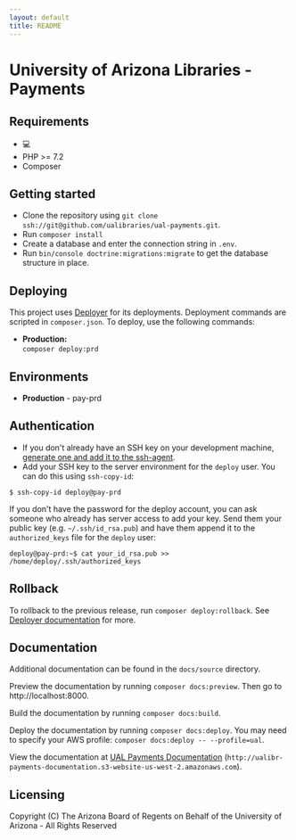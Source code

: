 ```yaml
---
layout: default
title: README
---
```

University of Arizona Libraries - Payments
========================

## Requirements

* 💻
* PHP >= 7.2
* Composer

## Getting started

* Clone the repository using `git clone ssh://git@github.com/ualibraries/ual-payments.git`.
* Run `composer install`
* Create a database and enter the connection string in `.env`.
* Run `bin/console doctrine:migrations:migrate` to get the database structure in place.

## Deploying

This project uses [Deployer](https://deployer.org/) for its deployments. Deployment commands are scripted in `composer.json`. To deploy, use the following commands:

* **Production:**  
`composer deploy:prd`

## Environments

* **Production** - pay-prd

## Authentication
* If you don't already have an SSH key on your development machine, [generate one and add it to the ssh-agent](https://help.github.com/articles/generating-a-new-ssh-key-and-adding-it-to-the-ssh-agent/#generating-a-new-ssh-key).
* Add your SSH key to the server environment for the `deploy` user.  You can do this using `ssh-copy-id`:
```
$ ssh-copy-id deploy@pay-prd
```
If you don't have the password for the deploy account, you can ask someone who already has server access to add your key.  Send them your public key (e.g. `~/.ssh/id_rsa.pub`) and have them append it to the `authorized_keys` file for the `deploy` user:

```
deploy@pay-prd:~$ cat your_id_rsa.pub >> /home/deploy/.ssh/authorized_keys
```

## Rollback

To rollback to the previous release, run `composer deploy:rollback`. See [Deployer documentation](https://deployer.org/docs) for more.

## Documentation

Additional documentation can be found in the `docs/source` directory.

Preview the documentation by running `composer docs:preview`. Then go to http://localhost:8000.

Build the documentation by running `composer docs:build`.

Deploy the documentation by running `composer docs:deploy`. You may need to specify your AWS profile: `composer docs:deploy -- --profile=ual`.

View the documentation at [UAL Payments Documentation](http://ualibr-payments-documentation.s3-website-us-west-2.amazonaws.com) (`http://ualibr-payments-documentation.s3-website-us-west-2.amazonaws.com`).

## Licensing

Copyright (C) The Arizona Board of Regents on Behalf of the University of Arizona - All Rights Reserved
